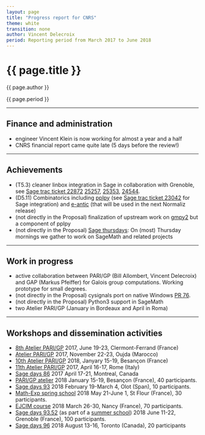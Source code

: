 ```yaml
---
layout: page
title: "Progress report for CNRS"
theme: white
transition: none
author: Vincent Delecroix
period: Reporting period from March 2017 to June 2018
---
```


# {{ page.title }}

{{ page.author }}

{{ page.period }}

---
## Finance and administration

* engineer Vincent Klein is now working for almost a year
  and a half
* CNRS financial report came quite late (5 days before the review!)

---
## Achievements

* (T5.3) cleaner linbox integration in Sage in collaboration with Grenoble, see
  [Sage trac ticket 22872](https://trac.sagemath.org/ticket/22872)
  [25257](https://trac.sagemath.org/ticket/25257),
  [25353](https://trac.sagemath.org/ticket/25353),
  [24544](https://trac.sagemath.org/ticket/24544).
* (D5.11) Combinatorics including [pplpy](https://gitlab.com/videlec/pplpy) (see
  [Sage trac ticket 23042](https://trac.sagemath.org/ticket/23024) for Sage
  integration) and [e-antic](https://github.com/videlec/e-antic) (that will be used
  in the next Normaliz release)
* (not directly in the Proposal) finalization of upstream work on
   [gmpy2](https://github.com/aleaxit/gmpy) but a component of pplpy
* (not directly in the Proposal) [Sage thursdays](https://wiki.sagemath.org/thursdaysbdx):
  On (most) Thursday mornings we gather to work on SageMath and related projects

---
## Work in progress 

* active collaboration between PARI/GP (Bill Allombert, Vincent Delecroix) and
  GAP (Markus Pfeiffer) for Galois group computations. Working prototype for small
  degrees.
* (not directly in the Proposal) cysignals port on native Windows
  [PR 76](https://github.com/sagemath/cysignals/pull/76).
* (not directly in the Proposal) Python3 support in SageMath
* two Atelier PARI/GP (January in Bordeaux and April in Roma)

---
## Workshops and dissemination activities

* [8th Atelier PARI/GP](http://pari.math.u-bordeaux.fr/Events/PARI2017b/)
  2017, June 19-23, Clermont-Ferrand (France)
* [Atelier PARI/GP](http://pari.math.u-bordeaux.fr/Events/PARI2017c/)
  2017, November 22-23, Oujda (Marocco)
* [10th Atelier PARI/GP](http://pari.math.u-bordeaux.fr/Events/PARI2018/)
   2018, Janyary 15-19, Besançon (France)
* [11th Atelier PARI/GP](http://pari.math.u-bordeaux.fr/Events/PARI2018b/)
  2017, April 16-17, Rome (Italy)
* [Sage days 86](https://wiki.sagemath.org/days86)
  2017 April 17-21, Montreal, Canada 
* [PARI/GP atelier](https://pari.math.u-bordeaux.fr/Events/PARI2018/)
  2018 January 15-19, Besançon (France), 40 participants.
* [Sage days 93](https://wiki.sagemath.org/days93)
  2018 February 19-March 4, Olot (Span), 10 participants.
* [Math-Exp spring school](https://mathexp2018.sciencesconf.org/)
  2018 May 21-June 1, St Flour (France), 30 participants.
* [EJCIM course](https://ejcim2018.sciencesconf.org/)
  2018 March 26-30, Nancy (France), 70 participants.
* [Sage days 93.52](https://wiki.sagemath.org/days93.52)
  (as part of a [summer school](https://if-summer2018.sciencesconf.org/))
  2018 June 11-22, Grenoble (France), 100 participants.
* [Sage days 96](https://wiki.sagemath.org/days96)
  2018 August 13-16, Toronto (Canada), 20 participants

